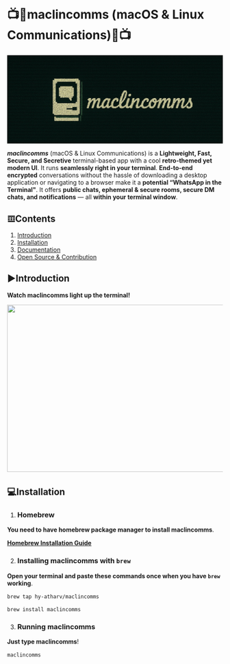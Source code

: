 # 📺💬maclincomms (macOS & Linux Communications)💬📺
<p align="center">
<img width=700 src="https://github.com/hy-atharv/maclincomms/blob/76841e0ce9206b8703f185bee8efd2158fda9df3/maclincomms.png" align="center">
</p>

***maclincomms*** (macOS & Linux Communications) is a **Lightweight, Fast, Secure, and Secretive** terminal-based app with a cool **retro-themed yet modern UI**. It runs **seamlessly right in your terminal**.
**End-to-end encrypted** conversations without the hassle of downloading a desktop application or navigating to a browser make it a **potential “WhatsApp in the Terminal"**.
It offers **public chats, ephemeral & secure rooms, secure DM chats, and notifications** — all **within your terminal window**.


## 𝌞Contents

1. [Introduction](https://github.com/hy-atharv/maclincomms#%EF%B8%8Fintroduction)
2. [Installation](https://github.com/hy-atharv/maclincomms/edit/main/README.md#installation)
3. [Documentation](https://github.com/hy-atharv/Pictorica/blob/main/README.md#%EF%B8%8Ftry-it-yourself)
4. [Open Source & Contribution](https://github.com/hy-atharv/Pictorica/blob/main/README.md#documentation)

## ▶️Introduction
**Watch maclincomms light up the terminal!**

<p align="center">
  <a href="https://youtu.be/Vs1rYvz6bCc">
    <img src="https://github.com/user-attachments/assets/b58a4a5f-8acb-46b2-a784-f6432458e207" width="630" height="390">
  </a>
</p>

## 💻Installation

1. ### Homebrew
**You need to have homebrew package manager to install maclincomms**.

[**Homebrew Installation Guide**](https://brew.sh)

2. ### Installing maclincomms with `brew`
**Open your terminal and paste these commands once when you have `brew` working**.
```
brew tap hy-atharv/maclincomms
```
```
brew install maclincomms
```
3. ### Running maclincomms
**Just type maclincomms**!
```
maclincomms
```
